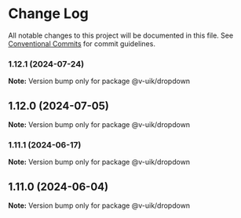 # Change Log

All notable changes to this project will be documented in this file.
See [Conventional Commits](https://conventionalcommits.org) for commit guidelines.

### 1.12.1 (2024-07-24)

**Note:** Version bump only for package @v-uik/dropdown





## 1.12.0 (2024-07-05)

**Note:** Version bump only for package @v-uik/dropdown





### 1.11.1 (2024-06-17)

**Note:** Version bump only for package @v-uik/dropdown





## 1.11.0 (2024-06-04)

**Note:** Version bump only for package @v-uik/dropdown

